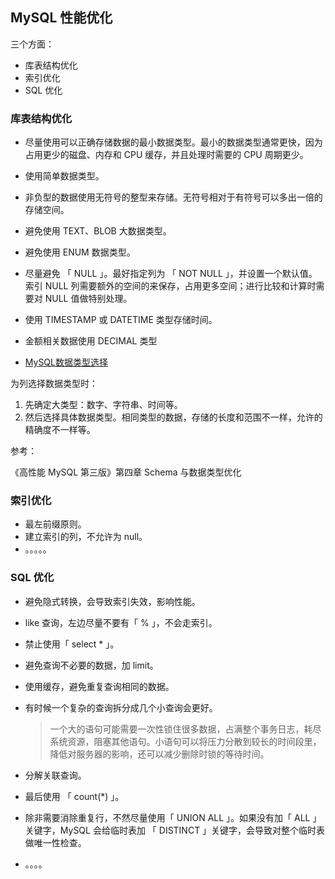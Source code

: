 ## MySQL 性能优化

三个方面：

- 库表结构优化
- 索引优化
- SQL 优化



### 库表结构优化

- 尽量使用可以正确存储数据的最小数据类型。最小的数据类型通常更快，因为占用更少的磁盘、内存和 CPU 	缓存，并且处理时需要的 CPU 周期更少。
- 使用简单数据类型。

- 非负型的数据使用无符号的整型来存储。无符号相对于有符号可以多出一倍的存储空间。
- 避免使用 TEXT、BLOB 大数据类型。
- 避免使用 ENUM 数据类型。
- 尽量避免 「 NULL 」。最好指定列为 「 NOT NULL 」，并设置一个默认值。索引 NULL 列需要额外的空间的来保存，占用更多空间；进行比较和计算时需要对 NULL 值做特别处理。
- 使用 TIMESTAMP 或 DATETIME 类型存储时间。
- 金额相关数据使用 DECIMAL 类型
- [MySQL数据类型选择](https://www.awaimai.com/1146.html)



为列选择数据类型时：

1. 先确定大类型：数字、字符串、时间等。
2. 然后选择具体数据类型。相同类型的数据，存储的长度和范围不一样，允许的精确度不一样等。



参考：

《高性能 MySQL 第三版》第四章 Schema 与数据类型优化



### 索引优化

- 最左前缀原则。
- 建立索引的列，不允许为 null。
- 。。。。。



### SQL 优化

- 避免隐式转换，会导致索引失效，影响性能。

- like 查询，左边尽量不要有「 % 」，不会走索引。

- 禁止使用「 select * 」。

- 避免查询不必要的数据，加 limit。

- 使用缓存，避免重复查询相同的数据。

- 有时候一个复杂的查询拆分成几个小查询会更好。

  > 一个大的语句可能需要一次性锁住很多数据，占满整个事务日志，耗尽系统资源，阻塞其他语句。小语句可以将压力分散到较长的时间段里，降低对服务器的影响，还可以减少删除时锁的等待时间。

- 分解关联查询。

- 最后使用 「 count(*) 」。

- 除非需要消除重复行，不然尽量使用「 UNION ALL 」。如果没有加「 ALL 」关键字，MySQL 会给临时表加 「 DISTINCT 」关键字，会导致对整个临时表做唯一性检查。

- 。。。。



